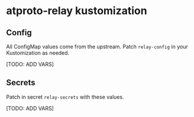 # atproto-relay kustomization

## Config
All ConfigMap values come from the upstream. Patch `relay-config` in your Kustomization as needed.

[TODO: ADD VARS]

## Secrets
Patch in secret `relay-secrets` with these values.

[TODO: ADD VARS]